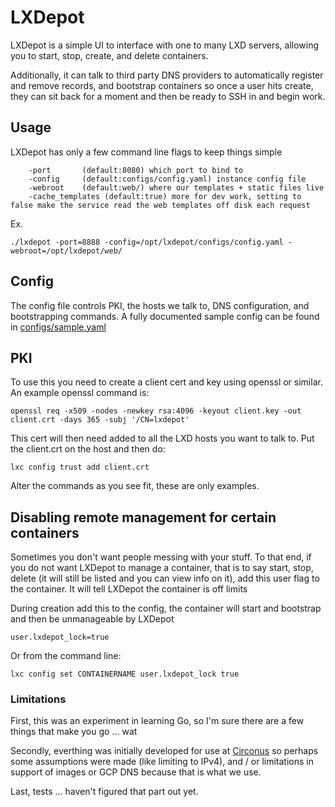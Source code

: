 # LXDepot

LXDepot is a simple UI to interface with one to many LXD servers, allowing you to start, stop, create, and delete containers.

Additionally, it can talk to third party DNS providers to automatically register and remove records, and bootstrap containers so once a user hits create, they can sit back for a moment and then be ready to SSH in and begin work.

## Usage

LXDepot has only a few command line flags to keep things simple
```
    -port       (default:8080) which port to bind to
    -config     (default:configs/config.yaml) instance config file
    -webroot    (default:web/) where our templates + static files live
    -cache_templates (default:true) more for dev work, setting to false make the service read the web templates off disk each request
```

Ex.
```
./lxdepot -port=8888 -config=/opt/lxdepot/configs/config.yaml -webroot=/opt/lxdepot/web/
```

## Config

The config file controls PKI, the hosts we talk to, DNS configuration, and bootstrapping commands.  A fully documented sample config can be found in [configs/sample.yaml](configs/sample.yaml)

## PKI

To use this you need to create a client cert and key using openssl or similar.  An example openssl command is:
```
openssl req -x509 -nodes -newkey rsa:4096 -keyout client.key -out client.crt -days 365 -subj '/CN=lxdepot'
```

This cert will then need added to all the LXD hosts you want to talk to.  Put the client.crt on the host and then do:
```
lxc config trust add client.crt
```

Alter the commands as you see fit, these are only examples.

## Disabling remote management for certain containers

Sometimes you don't want people messing with your stuff.  To that end, if you do not want LXDepot to manage a container, that is to say start, stop, delete (it will still be listed and you can view info on it), add this user flag to the container.  It will tell LXDepot the container is off limits

During creation add this to the config, the container will start and bootstrap and then be unmanageable by LXDepot
```
user.lxdepot_lock=true
```

Or from the command line:
```
lxc config set CONTAINERNAME user.lxdepot_lock true
```

### Limitations

First, this was an experiment in learning Go, so I'm sure there are a few things that make you go ... wat

Secondly, everthing was initially developed for use at [Circonus](https://www.circonus.com) so perhaps some assumptions were made (like limiting to IPv4), and / or limitations in support of images or GCP DNS because that is what we use.

Last, tests ... haven't figured that part out yet.
